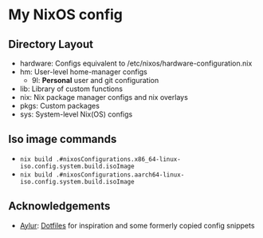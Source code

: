 # My NixOS config

## Directory Layout

- hardware: Configs equivalent to /etc/nixos/hardware-configuration.nix
- hm: User-level home-manager configs
  - 9l: __Personal__ user and git configuration
- lib: Library of custom functions
- nix: Nix package manager configs and nix overlays
- pkgs: Custom packages
- sys: System-level Nix(OS) configs

## Iso image commands

- `nix build .#nixosConfigurations.x86_64-linux-iso.config.system.build.isoImage`
- `nix build .#nixosConfigurations.aarch64-linux-iso.config.system.build.isoImage`

## Acknowledgements

- [Aylur](https://github.com/Aylur): [Dotfiles](https://github.com/Aylur/dotfiles) for inspiration and some formerly copied config snippets
